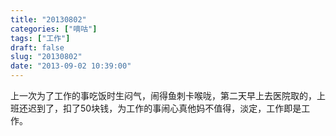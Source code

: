 ```yaml
---
title: "20130802"
categories: ["嘀咕"]
tags: ["工作"]
draft: false
slug: "20130802"
date: "2013-09-02 10:39:00"
---
```


上一次为了工作的事吃饭时生闷气，闹得鱼刺卡喉咙，第二天早上去医院取的，上班还迟到了，扣了50块钱，为工作的事闹心真他妈不值得，淡定，工作即是工作。
